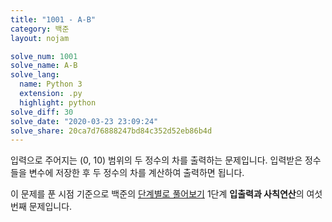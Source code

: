 ```yaml
---
title: "1001 - A-B"
category: 백준
layout: nojam

solve_num: 1001
solve_name: A-B
solve_lang:
  name: Python 3
  extension: .py
  highlight: python
solve_diff: 30
solve_date: "2020-03-23 23:09:24"
solve_share: 20ca7d76888247bd84c352d52eb86b4d
---
```


입력으로 주어지는 (0, 10) 범위의 두 정수의 차를 출력하는 문제입니다. 입력받은 정수들을 변수에 저장한 후 두 정수의 차를 계산하여 출력하면 됩니다.

이 문제를 푼 시점 기준으로 백준의 [단계별로 풀어보기](http://noj.am/p/s) 1단계 **입출력과 사칙연산**의 여섯 번째 문제입니다.
